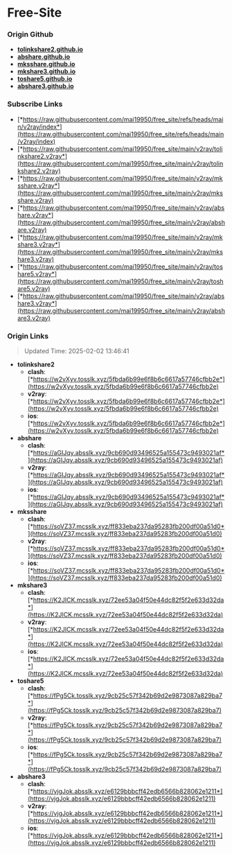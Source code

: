 # Free-Site

### Origin Github

- [**tolinkshare2.github.io**](https://github.com/tolinkshare2/tolinkshare2.github.io)
- [**abshare.github.io**](https://github.com/abshare/abshare.github.io)
- [**mksshare.github.io**](https://github.com/mksshare/mksshare.github.io)
- [**mkshare3.github.io**](https://github.com/mkshare3/mkshare3.github.io)
- [**toshare5.github.io**](https://github.com/toshare5/toshare5.github.io)
- [**abshare3.github.io**](https://github.com/abshare3/abshare3.github.io)

### Subscribe Links

- [*https://raw.githubusercontent.com/mai19950/free_site/refs/heads/main/v2ray/index*](https://raw.githubusercontent.com/mai19950/free_site/refs/heads/main/v2ray/index)
- [*https://raw.githubusercontent.com/mai19950/free_site/main/v2ray/tolinkshare2.v2ray*](https://raw.githubusercontent.com/mai19950/free_site/main/v2ray/tolinkshare2.v2ray)
- [*https://raw.githubusercontent.com/mai19950/free_site/main/v2ray/mksshare.v2ray*](https://raw.githubusercontent.com/mai19950/free_site/main/v2ray/mksshare.v2ray)
- [*https://raw.githubusercontent.com/mai19950/free_site/main/v2ray/abshare.v2ray*](https://raw.githubusercontent.com/mai19950/free_site/main/v2ray/abshare.v2ray)
- [*https://raw.githubusercontent.com/mai19950/free_site/main/v2ray/mkshare3.v2ray*](https://raw.githubusercontent.com/mai19950/free_site/main/v2ray/mkshare3.v2ray)
- [*https://raw.githubusercontent.com/mai19950/free_site/main/v2ray/toshare5.v2ray*](https://raw.githubusercontent.com/mai19950/free_site/main/v2ray/toshare5.v2ray)
- [*https://raw.githubusercontent.com/mai19950/free_site/main/v2ray/abshare3.v2ray*](https://raw.githubusercontent.com/mai19950/free_site/main/v2ray/abshare3.v2ray)

### Origin Links

> Updated Time: 2025-02-02 13:46:41

- **tolinkshare2**
  - **clash**: [*https://w2vXyv.tosslk.xyz/5fbda6b99e6f8b6c6617a57746cfbb2e*](https://w2vXyv.tosslk.xyz/5fbda6b99e6f8b6c6617a57746cfbb2e)
  - **v2ray**: [*https://w2vXyv.tosslk.xyz/5fbda6b99e6f8b6c6617a57746cfbb2e*](https://w2vXyv.tosslk.xyz/5fbda6b99e6f8b6c6617a57746cfbb2e)
  - **ios**: [*https://w2vXyv.tosslk.xyz/5fbda6b99e6f8b6c6617a57746cfbb2e*](https://w2vXyv.tosslk.xyz/5fbda6b99e6f8b6c6617a57746cfbb2e)
- **abshare**
  - **clash**: [*https://aGIJqy.absslk.xyz/9cb690d93496525a155473c9493021af*](https://aGIJqy.absslk.xyz/9cb690d93496525a155473c9493021af)
  - **v2ray**: [*https://aGIJqy.absslk.xyz/9cb690d93496525a155473c9493021af*](https://aGIJqy.absslk.xyz/9cb690d93496525a155473c9493021af)
  - **ios**: [*https://aGIJqy.absslk.xyz/9cb690d93496525a155473c9493021af*](https://aGIJqy.absslk.xyz/9cb690d93496525a155473c9493021af)
- **mksshare**
  - **clash**: [*https://soVZ37.mcsslk.xyz/ff833eba237da95283fb200df00a51d0*](https://soVZ37.mcsslk.xyz/ff833eba237da95283fb200df00a51d0)
  - **v2ray**: [*https://soVZ37.mcsslk.xyz/ff833eba237da95283fb200df00a51d0*](https://soVZ37.mcsslk.xyz/ff833eba237da95283fb200df00a51d0)
  - **ios**: [*https://soVZ37.mcsslk.xyz/ff833eba237da95283fb200df00a51d0*](https://soVZ37.mcsslk.xyz/ff833eba237da95283fb200df00a51d0)
- **mkshare3**
  - **clash**: [*https://K2JICK.mcsslk.xyz/72ee53a04f50e44dc82f5f2e633d32da*](https://K2JICK.mcsslk.xyz/72ee53a04f50e44dc82f5f2e633d32da)
  - **v2ray**: [*https://K2JICK.mcsslk.xyz/72ee53a04f50e44dc82f5f2e633d32da*](https://K2JICK.mcsslk.xyz/72ee53a04f50e44dc82f5f2e633d32da)
  - **ios**: [*https://K2JICK.mcsslk.xyz/72ee53a04f50e44dc82f5f2e633d32da*](https://K2JICK.mcsslk.xyz/72ee53a04f50e44dc82f5f2e633d32da)
- **toshare5**
  - **clash**: [*https://fPg5Ck.tosslk.xyz/9cb25c57f342b69d2e9873087a829ba7*](https://fPg5Ck.tosslk.xyz/9cb25c57f342b69d2e9873087a829ba7)
  - **v2ray**: [*https://fPg5Ck.tosslk.xyz/9cb25c57f342b69d2e9873087a829ba7*](https://fPg5Ck.tosslk.xyz/9cb25c57f342b69d2e9873087a829ba7)
  - **ios**: [*https://fPg5Ck.tosslk.xyz/9cb25c57f342b69d2e9873087a829ba7*](https://fPg5Ck.tosslk.xyz/9cb25c57f342b69d2e9873087a829ba7)
- **abshare3**
  - **clash**: [*https://vjgJok.absslk.xyz/e6129bbbcff42edb6566b828062e1211*](https://vjgJok.absslk.xyz/e6129bbbcff42edb6566b828062e1211)
  - **v2ray**: [*https://vjgJok.absslk.xyz/e6129bbbcff42edb6566b828062e1211*](https://vjgJok.absslk.xyz/e6129bbbcff42edb6566b828062e1211)
  - **ios**: [*https://vjgJok.absslk.xyz/e6129bbbcff42edb6566b828062e1211*](https://vjgJok.absslk.xyz/e6129bbbcff42edb6566b828062e1211)
